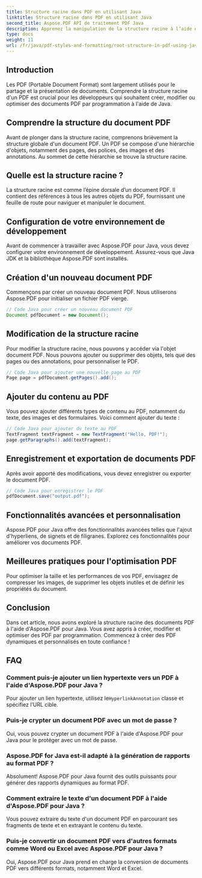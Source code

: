 ```yaml
---
title: Structure racine dans PDF en utilisant Java
linktitle: Structure racine dans PDF en utilisant Java
second_title: Aspose.PDF API de traitement PDF Java
description: Apprenez la manipulation de la structure racine à l’aide d’Aspose.PDF. Créez, modifiez et améliorez des PDF.
type: docs
weight: 11
url: /fr/java/pdf-styles-and-formatting/root-structure-in-pdf-using-java/
---
```


## Introduction

Les PDF (Portable Document Format) sont largement utilisés pour le partage et la présentation de documents. Comprendre la structure racine d'un PDF est crucial pour les développeurs qui souhaitent créer, modifier ou optimiser des documents PDF par programmation à l'aide de Java.

## Comprendre la structure du document PDF

Avant de plonger dans la structure racine, comprenons brièvement la structure globale d'un document PDF. Un PDF se compose d'une hiérarchie d'objets, notamment des pages, des polices, des images et des annotations. Au sommet de cette hiérarchie se trouve la structure racine.

## Quelle est la structure racine ?

La structure racine est comme l’épine dorsale d’un document PDF. Il contient des références à tous les autres objets du PDF, fournissant une feuille de route pour naviguer et manipuler le document. 

## Configuration de votre environnement de développement

Avant de commencer à travailler avec Aspose.PDF pour Java, vous devez configurer votre environnement de développement. Assurez-vous que Java JDK et la bibliothèque Aspose.PDF sont installés.

## Création d'un nouveau document PDF

Commençons par créer un nouveau document PDF. Nous utiliserons Aspose.PDF pour initialiser un fichier PDF vierge.

```java
// Code Java pour créer un nouveau document PDF
Document pdfDocument = new Document();
```

## Modification de la structure racine

Pour modifier la structure racine, nous pouvons y accéder via l'objet document PDF. Nous pouvons ajouter ou supprimer des objets, tels que des pages ou des annotations, pour personnaliser le PDF.

```java
// Code Java pour ajouter une nouvelle page au PDF
Page page = pdfDocument.getPages().add();
```

## Ajouter du contenu au PDF

Vous pouvez ajouter différents types de contenu au PDF, notamment du texte, des images et des formulaires. Voici comment ajouter du texte :

```java
// Code Java pour ajouter du texte au PDF
TextFragment textFragment = new TextFragment("Hello, PDF!");
page.getParagraphs().add(textFragment);
```

## Enregistrement et exportation de documents PDF

Après avoir apporté des modifications, vous devez enregistrer ou exporter le document PDF.

```java
// Code Java pour enregistrer le PDF
pdfDocument.save("output.pdf");
```

## Fonctionnalités avancées et personnalisation

Aspose.PDF pour Java offre des fonctionnalités avancées telles que l'ajout d'hyperliens, de signets et de filigranes. Explorez ces fonctionnalités pour améliorer vos documents PDF.

## Meilleures pratiques pour l'optimisation PDF

Pour optimiser la taille et les performances de vos PDF, envisagez de compresser les images, de supprimer les objets inutiles et de définir les propriétés du document.

## Conclusion

Dans cet article, nous avons exploré la structure racine des documents PDF à l'aide d'Aspose.PDF pour Java. Vous avez appris à créer, modifier et optimiser des PDF par programmation. Commencez à créer des PDF dynamiques et personnalisés en toute confiance !

## FAQ

### Comment puis-je ajouter un lien hypertexte vers un PDF à l'aide d'Aspose.PDF pour Java ?

Pour ajouter un lien hypertexte, utilisez le`HyperlinkAnnotation` classe et spécifiez l’URL cible.

### Puis-je crypter un document PDF avec un mot de passe ?

Oui, vous pouvez crypter un document PDF à l'aide d'Aspose.PDF pour Java pour le protéger avec un mot de passe.

### Aspose.PDF for Java est-il adapté à la génération de rapports au format PDF ?

Absolument! Aspose.PDF pour Java fournit des outils puissants pour générer des rapports dynamiques au format PDF.

### Comment extraire le texte d'un document PDF à l'aide d'Aspose.PDF pour Java ?

Vous pouvez extraire du texte d'un document PDF en parcourant ses fragments de texte et en extrayant le contenu du texte.

### Puis-je convertir un document PDF vers d'autres formats comme Word ou Excel avec Aspose.PDF pour Java ?

Oui, Aspose.PDF pour Java prend en charge la conversion de documents PDF vers différents formats, notamment Word et Excel.